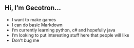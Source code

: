 ##  Hi, I’m Gecotron...
- I want to make games
- I can do basic Markdown
- I’m currently learning python, c# and hopefully java
- I’m looking to put interesting stuff here that people will like
- Don't bug me

<!---
gecotron/gecotron is a ✨ special ✨ repository because its `README.md` (this file) appears on your GitHub profile.
You can click the Preview link to take a look at your changes.
--->
